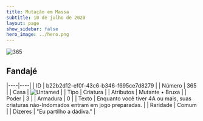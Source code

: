 ```yaml
---
title: Mutação em Massa
subtitle: 10 de julho de 2020
layout: page
show_sidebar: false
hero_image: ../hero.png
---
```


![365](https://cdn.keyforgegame.com/media/card_front/pt/479_365_4MGG3MJ4GVJ6_pt.png)

## Fandajé

|----|----|
| ID | b22b2d12-ef0f-43c6-b346-f695ce7d8279 |
| Número | 365 |
| Casa | ![Untamed](https://archonarcana.com/images/thumb/b/bd/Untamed.png/22px-Untamed.png "Indomados") |
| Tipo | Criatura |
| Atributos | Mutante • Bruxa |
| Poder | 3 |
| Armadura | 0 |
| Texto | Enquanto você tiver 4A ou mais, suas criaturas não-Indomados entram em jogo preparadas. |
| Raridade | Comum |
| Dizeres | "Eu partilho a dádiva." |
